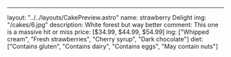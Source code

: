---
layout: "../../layouts/CakePreview.astro"
name: strawberry Delight 
img: "/cakes/6.jpg"
description: White forest but way better
comment: This one is a massive  hit or miss
price: [$34.99,  $44.99,  $54.99]
ing: ["Whipped cream", "Fresh strawberries",  "Cherry syrup", "Dark chocolate"]
diet: ["Contains gluten", "Contains dairy", "Contains eggs", "May contain nuts"]